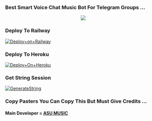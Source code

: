 ### Best Smart Voice Chat Music Bot For Telegram Groups ...


<p align="center"><a href="https://t.me/ravanbots"><img src="https://telegra.ph/file/fce63aeaa7f6e1e7a7b25.jpg"></a></p>




### Deploy To Railway

[![Deploy+on+Railway](https://railway.app/button.svg)](https://railway.app/new/template?template=https://github.com/CandyMusic/AlishaMusicPlayer&envs=API_ID,API_HASH,BOT_TOKEN,STRING_SESSION)


### Deploy To Heroku

[![Deploy+On+Heroku](https://www.herokucdn.com/deploy/button.svg)](https://heroku.com/deploy?template=https://github.com/kuldiprathod/AlishaMusicPlayer)



### Get String Session

[![GenerateString](https://img.shields.io/badge/repl.it-generateString-yellowgreen)](https://t.me/StringGeneratorRobot)



### Copy Pasters You Can Copy This But Must Give Credits ...

#### Main Developer = [ASU MUSIC](https://t.me/ravanbots)
